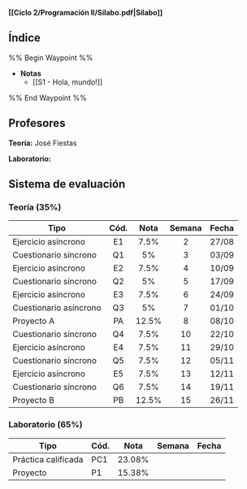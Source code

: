 **[[Ciclo 2/Programación II/Sílabo.pdf|Sílabo]]**

## Índice

%% Begin Waypoint %%
- **Notas**
	- [[S1 - Hola, mundo!]]

%% End Waypoint %%

## Profesores

**Teoría:** José Fiestas

**Laboratorio:** 

## Sistema de evaluación

### Teoría (35%)

| Tipo                   | Cód. | Nota  | Semana | Fecha |
| ---------------------- | :--: | :---: | :----: | :---: |
| Ejercicio asíncrono    |  E1  | 7.5%  |   2    | 27/08 |
| Cuestionario síncrono  |  Q1  |  5%   |   3    | 03/09 |
| Ejercicio asíncrono    |  E2  | 7.5%  |   4    | 10/09 |
| Cuestionario síncrono  |  Q2  |  5%   |   5    | 17/09 |
| Ejercicio asíncrono    |  E3  | 7.5%  |   6    | 24/09 |
| Cuestionario asíncrono |  Q3  |  5%   |   7    | 01/10 |
| Proyecto A             |  PA  | 12.5% |   8    | 08/10 |
| Cuestionario síncrono  |  Q4  | 7.5%  |   10   | 22/10 |
| Ejercicio asíncrono    |  E4  | 7.5%  |   11   | 29/10 |
| Cuestionario síncrono  |  Q5  | 7.5%  |   12   | 05/11 |
| Ejercicio asíncrono    |  E5  | 7.5%  |   13   | 12/11 |
| Cuestionario síncrono  |  Q6  | 7.5%  |   14   | 19/11 |
| Proyecto B             |  PB  | 12.5% |   15   | 26/11 |

### Laboratorio (65%)

| Tipo                | Cód. | Nota   | Semana | Fecha |
| ------------------- | ---- | ------ | ------ | ----- |
| Práctica calificada | PC1  | 23.08% |        |       |
| Proyecto            | P1   | 15.38% |        |       |
